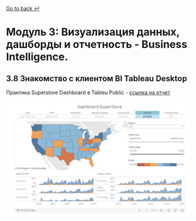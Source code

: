 [Go to back :leftwards_arrow_with_hook:](https://github.com/Kozub420/DE-101)
# Модуль 3: Визуализация данных, дашборды и отчетность - Business Intelligence.

## 3.8 Знакомство с клиентом BI Tableau Desktop
Практика
Superstore Dashboard в Tableu Public - [ссылка на отчет](https://public.tableau.com/views/Module03_16394012729050/Dashboard1?:language=en-US&:retry=yes&:display_count=n&:origin=viz_share_link)

![Dashboard Tableu](https://github.com/Kozub420/DE-101/blob/main/Module03/Dashboard_tableu.PNG)
